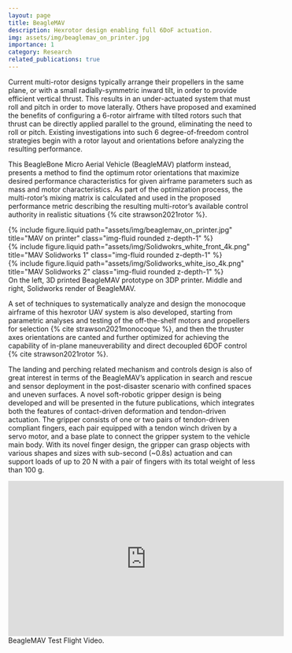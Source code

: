```yaml
---
layout: page
title: BeagleMAV
description: Hexrotor design enabling full 6DoF actuation.
img: assets/img/beaglemav_on_printer.jpg
importance: 1
category: Research
related_publications: true
---
```


<!-- Every project has a beautiful feature showcase page.
It's easy to include images in a flexible 3-column grid format.
Make your photos 1/3, 2/3, or full width.

To give your project a background in the portfolio page, just add the img tag to the front matter like so:

    ---
    layout: page
    title: project
    description: a project with a background image
    img: /assets/img/12.jpg
    --- -->

Current multi-rotor designs typically arrange their propellers in the same plane, or with a small radially-symmetric inward tilt, in order to provide efficient vertical thrust. This results in an under-actuated system that must roll and pitch in order to move laterally. Others have proposed and examined the benefits of configuring a 6-rotor airframe with tilted rotors such that thrust can be directly applied parallel to the ground, eliminating the need to roll or pitch. Existing investigations into such 6 degree-of-freedom control strategies begin with a rotor layout and orientations before analyzing the resulting performance.

This BeagleBone Micro Aerial Vehicle (BeagleMAV) platform instead, presents a method to find the optimum rotor orientations that maximize desired performance characteristics for given airframe parameters such as mass and motor characteristics. As part of the optimization process, the multi-rotor’s mixing matrix is calculated and used in the proposed performance metric describing the resulting multi-rotor’s available control authority in realistic situations {% cite strawson2021rotor %}.

<div class="row">
    <div class="col-sm mt-3 mt-md-0">
        {% include figure.liquid path="assets/img/beaglemav_on_printer.jpg" title="MAV on printer" class="img-fluid rounded z-depth-1" %}
    </div>
    <div class="col-sm mt-3 mt-md-0">
        {% include figure.liquid path="assets/img/Solidwokrs_white_front_4k.png" title="MAV Solidworks 1" class="img-fluid rounded z-depth-1" %}
    </div>
    <div class="col-sm mt-3 mt-md-0">
        {% include figure.liquid path="assets/img/Solidworks_white_iso_4k.png" title="MAV Solidworks 2" class="img-fluid rounded z-depth-1" %}
    </div>
</div>
<div class="caption">
    On the left, 3D printed BeagleMAV prototype on 3DP printer. Middle and right, Solidworks render of BeagleMAV.
</div>

A set of techniques to systematically analyze and design the monocoque airframe of this hexrotor UAV system is also developed, starting from parametric analyses and testing of the off-the-shelf motors and propellers for selection {% cite strawson2021monocoque %}, and then the thruster axes orientations are canted and further optimized for achieving the capability of in-plane maneuverability and direct decoupled 6DOF control {% cite strawson2021rotor %}.

The landing and perching related mechanism and controls design is also of great interest in terms of the BeagleMAV’s application in search and rescue and sensor deployment in the post-disaster scenario with confined spaces and uneven surfaces. A novel soft-robotic gripper design is being developed and will be presented in the future publications, which integrates both the features of contact-driven deformation and tendon-driven actuation. The gripper consists of one or two pairs of tendon-driven compliant fingers, each pair equipped with a tendon winch driven by a servo motor, and a base plate to connect the gripper system to the vehicle main body. With its novel finger design, the gripper can grasp objects with various shapes and sizes with sub-second (~0.8s) actuation and can support loads of up to 20 N with a pair of fingers with its total weight of less than 100 g.

<!-- <div class="row" align="center">
    [![BeagleMAV Flight Demo](https://img.youtube.com/vi/0P7kTeUToKM/0.jpg)](https://www.youtube.com/watch?v=0P7kTeUToKM "BeagleMAV Flight Demo")
</div> -->

<div class="flight-demo-video">
    <iframe width="560" height="315" src="https://www.youtube.com/embed/0P7kTeUToKM?si=HLinKnjUIjn19VJ8" title="YouTube video player" frameborder="0" allow="accelerometer; autoplay; clipboard-write; encrypted-media; gyroscope; picture-in-picture; web-share" allowfullscreen></iframe>
</div>

<div class="caption">
    BeagleMAV Test Flight Video.
</div>

